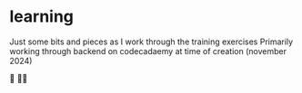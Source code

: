 # learning
Just some bits and pieces as I work through the training exercises
Primarily working through backend on codecadaemy at time of creation (november 2024)

🏴󠁧󠁢󠁷󠁬󠁳󠁿 🏳️‍🌈
